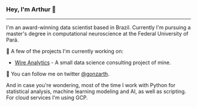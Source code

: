 ### Hey, I'm Arthur 👋

***

I'm an award-winning data scientist based in Brazil. Currently I'm pursuing a master's degree in computational neuroscience at the Federal University of Pará. 

🔭 A few of the projects I'm currently working on:
+ <a href="https://wireanalytics.io" target="blank">Wire Analytics</a> - A small data science consulting project of mine.

💬  You can follow me on twitter <a href="https://twitter.com/gonzarth">@gonzarth</a>.

And in case you're wondering, most of the time I work with Python for statistical analysis, machine learning modeling and AI, as well as scripting. For cloud services I'm using GCP.
